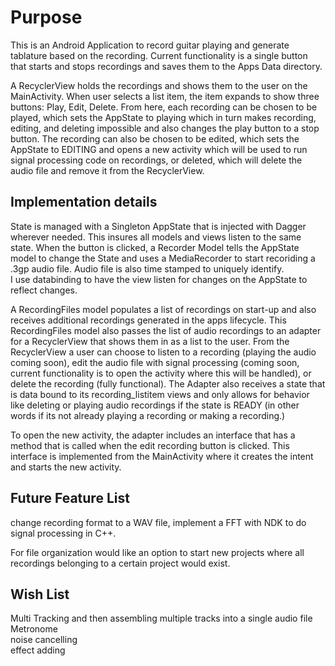 # Purpose #

This is an Android Application to record guitar playing and generate tablature based on the recording. Current functionality is a single button that starts and stops recordings and saves them to the Apps Data directory.

A RecyclerView holds the recordings and shows them to the user on the MainActivity. When user selects a list item, the item expands to show three buttons: Play, Edit, Delete. From here, each recording can be chosen to be played, which sets the AppState to playing which in turn makes recording, editing, and deleting impossible and also changes the play button to a stop button. The recording can also be chosen to be edited, which sets the AppState to EDITING and opens a new activity which will be used to run signal processing code on recordings, or deleted, which will delete the audio file and remove it from the RecyclerView.

## Implementation details ## 
State is managed with a Singleton AppState that is injected with Dagger wherever needed. This insures all models and views
listen to the same state. When the button is clicked, a Recorder Model tells the AppState model to change the State and uses 
a MediaRecorder to start recoriding a .3gp audio file. Audio file is also time stamped to uniquely identify.  
I use databinding to have the view listen for changes on the AppState to reflect changes.  

A RecordingFiles model populates a list of recordings on start-up and also receives additional recordings generated in the 
apps lifecycle. This RecordingFiles model also passes the list of audio recordings to an adapter for a RecyclerView that shows
them in as a list to the user. From the RecyclerView a user can choose to listen to a recording (playing the audio coming soon),
edit the audio file with signal processing (coming soon, current functionality is to open the activity where this will be handled), 
or delete the recording (fully functional). The Adapter also receives a state that is data bound to its recording_listitem views and only
allows for behavior like deleting or playing audio recordings if the state is READY (in other words if its not already playing a recording
or making a recording.)

To open the new activity, the adapter includes an interface that has a method that is called when the edit recording button is clicked. 
This interface is implemented from the MainActivity where it creates the intent and starts the new activity.

## Future Feature List ##
change recording format to a WAV file, implement a FFT with NDK to do signal processing in C++.   

For file organization would like an option to start new projects where all recordings belonging to a certain project would exist. 

## Wish List ##
Multi Tracking and then assembling multiple tracks into a single audio file  
Metronome  
noise cancelling  
effect adding  


